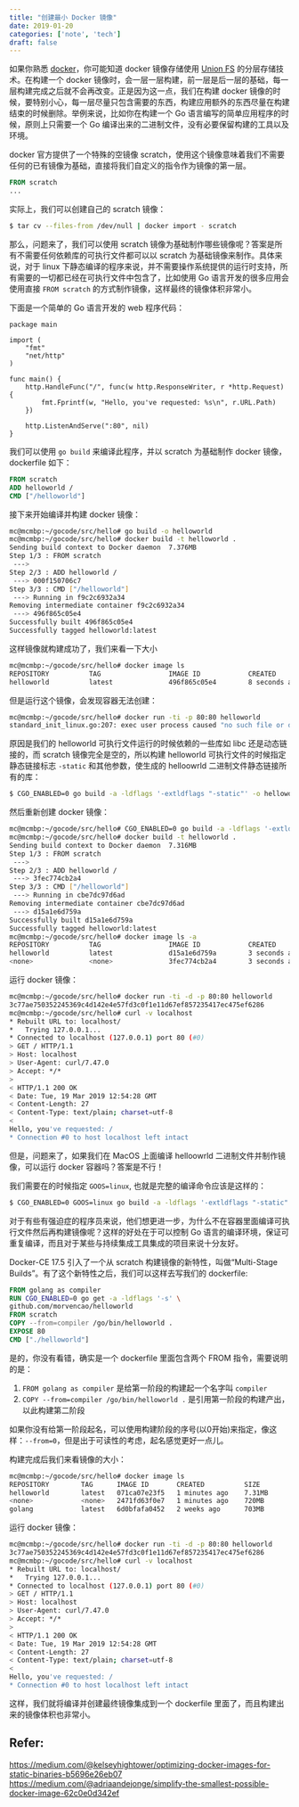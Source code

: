 ```yaml
---
title: "创建最小 Docker 镜像"
date: 2019-01-20
categories: ['note', 'tech']
draft: false
---
```


如果你熟悉 [docker](https://www.docker.com/)，你可能知道 docker 镜像存储使用 [Union FS](https://en.wikipedia.org/wiki/Union_mount) 的分层存储技术。在构建一个 docker 镜像时，会一层一层构建，前一层是后一层的基础，每一层构建完成之后就不会再改变。正是因为这一点，我们在构建 docker 镜像的时候，要特别小心，每一层尽量只包含需要的东西，构建应用额外的东西尽量在构建结束的时候删除。举例来说，比如你在构建一个 Go 语言编写的简单应用程序的时候，原则上只需要一个 Go 编译出来的二进制文件，没有必要保留构建的工具以及环境。

docker 官方提供了一个特殊的空镜像 scratch，使用这个镜像意味着我们不需要任何的已有镜像为基础，直接将我们自定义的指令作为镜像的第一层。

```dockerfile
FROM scratch
...
```

实际上，我们可以创建自己的 scratch 镜像：

```bash
$ tar cv --files-from /dev/null | docker import - scratch
```

那么，问题来了，我们可以使用 scratch 镜像为基础制作哪些镜像呢？答案是所有不需要任何依赖库的可执行文件都可以以 scratch 为基础镜像来制作。具体来说，对于 linux 下静态编译的程序来说，并不需要操作系统提供的运行时支持，所有需要的一切都已经在可执行文件中包含了，比如使用 Go 语言开发的很多应用会使用直接 `FROM scratch` 的方式制作镜像，这样最终的镜像体积非常小。

下面是一个简单的 Go 语言开发的 web 程序代码：

```golang
package main

import (
	"fmt"
	"net/http"
)

func main() {
	http.HandleFunc("/", func(w http.ResponseWriter, r *http.Request) {
		fmt.Fprintf(w, "Hello, you've requested: %s\n", r.URL.Path)
	})

	http.ListenAndServe(":80", nil)
}
```

我们可以使用 `go build` 来编译此程序，并以 scratch 为基础制作 docker 镜像，dockerfile 如下：

```dockerfile
FROM scratch
ADD helloworld /
CMD ["/helloworld"]
```

接下来开始编译并构建 docker 镜像：

```bash
mc@mcmbp:~/gocode/src/hello# go build -o helloworld
mc@mcmbp:~/gocode/src/hello# docker build -t helloworld .
Sending build context to Docker daemon  7.376MB
Step 1/3 : FROM scratch
 --->
Step 2/3 : ADD helloworld /
 ---> 000f150706c7
Step 3/3 : CMD ["/helloworld"]
 ---> Running in f9c2c6932a34
Removing intermediate container f9c2c6932a34
 ---> 496f865c05e4
Successfully built 496f865c05e4
Successfully tagged helloworld:latest
```

这样镜像就构建成功了，我们来看一下大小

```bash
mc@mcmbp:~/gocode/src/hello# docker image ls
REPOSITORY          TAG                 IMAGE ID            CREATED             SIZE
helloworld          latest              496f865c05e4        8 seconds ago       7.37MB
```

但是运行这个镜像，会发现容器无法创建：

```bash 
mc@mcmbp:~/gocode/src/hello# docker run -ti -p 80:80 helloworld
standard_init_linux.go:207: exec user process caused "no such file or directory"
```

原因是我们的 helloworld 可执行文件运行的时候依赖的一些库如 libc 还是动态链接的，而 scratch 镜像完全是空的，所以构建 helloworld 可执行文件的时候指定静态链接标志 `-static` 和其他参数，使生成的 helloowrld 二进制文件静态链接所有的库：

```bash
$ CGO_ENABLED=0 go build -a -ldflags '-extldflags "-static"' -o helloworld .
```

然后重新创建 docker 镜像：

```bash
mc@mcmbp:~/gocode/src/hello# CGO_ENABLED=0 go build -a -ldflags '-extldflags "-static"' -o helloworld .
mc@mcmbp:~/gocode/src/hello# docker build -t helloworld .
Sending build context to Docker daemon  7.316MB
Step 1/3 : FROM scratch
 --->
Step 2/3 : ADD helloworld /
 ---> 3fec774cb2a4
Step 3/3 : CMD ["/helloworld"]
 ---> Running in cbe7dc97d6ad
Removing intermediate container cbe7dc97d6ad
 ---> d15a1e6d759a
Successfully built d15a1e6d759a
Successfully tagged helloworld:latest
mc@mcmbp:~/gocode/src/hello# docker image ls -a
REPOSITORY          TAG                 IMAGE ID            CREATED             SIZE
helloworld          latest              d15a1e6d759a        3 seconds ago       7.31MB
<none>              <none>              3fec774cb2a4        3 seconds ago       7.31MB
```

运行 docker 镜像：

```bash
mc@mcmbp:~/gocode/src/hello# docker run -ti -d -p 80:80 helloworld
3c77ae750352245369c4d142e4e57fd3c0f1e11d67ef857235417ec475ef6286
mc@mcmbp:~/gocode/src/hello# curl -v localhost
* Rebuilt URL to: localhost/
*   Trying 127.0.0.1...
* Connected to localhost (127.0.0.1) port 80 (#0)
> GET / HTTP/1.1
> Host: localhost
> User-Agent: curl/7.47.0
> Accept: */*
>
< HTTP/1.1 200 OK
< Date: Tue, 19 Mar 2019 12:54:28 GMT
< Content-Length: 27
< Content-Type: text/plain; charset=utf-8
<
Hello, you've requested: /
* Connection #0 to host localhost left intact
```

但是，问题来了，如果我们在 MacOS 上面编译 helloowrld 二进制文件并制作镜像，可以运行 docker 容器吗？答案是不行！

我们需要在的时候指定 `GOOS=linux`, 也就是完整的编译命令应该是这样的：

```bash
$ CGO_ENABLED=0 GOOS=linux go build -a -ldflags '-extldflags "-static"' -o helloworld .
```

对于有些有强迫症的程序员来说，他们想更进一步，为什么不在容器里面编译可执行文件然后再构建镜像呢？这样的好处在于可以控制 Go 语言的编译环境，保证可重复编译，而且对于某些与持续集成工具集成的项目来说十分友好。

Docker-CE 17.5 引入了一个从 scratch 构建镜像的新特性，叫做“Multi-Stage Builds”。有了这个新特性之后，我们可以这样去写我们的 dockerfile:

```dockerfile
FROM golang as compiler
RUN CGO_ENABLED=0 go get -a -ldflags '-s' \
github.com/morvencao/helloworld
FROM scratch
COPY --from=compiler /go/bin/helloworld .
EXPOSE 80
CMD ["./helloworld"]
```

是的，你没有看错，确实是一个 dockerfile 里面包含两个 FROM 指令，需要说明的是：

1. `FROM golang as compiler` 是给第一阶段的构建起一个名字叫 `compiler`
2. `COPY --from=compiler /go/bin/helloworld .` 是引用第一阶段的构建产出，以此构建第二阶段

如果你没有给第一阶段起名，可以使用构建阶段的序号(以0开始)来指定，像这样：`--from=0`，但是出于可读性的考虑，起名感觉更好一点儿。

构建完成后我们来看镜像的大小：

```bash
mc@mcmbp:~/gocode/src/hello# docker image ls
REPOSITORY        TAG      IMAGE ID       CREATED          SIZE
helloworld        latest   071ca07e23f5   1 minutes ago    7.31MB
<none>            <none>   2471fd63f0e7   1 minutes ago    720MB
golang            latest   6d0bfafa0452   2 weeks ago      703MB
```

运行 docker 镜像：

```bash
mc@mcmbp:~/gocode/src/hello# docker run -ti -d -p 80:80 helloworld
3c77ae750352245369c4d142e4e57fd3c0f1e11d67ef857235417ec475ef6286
mc@mcmbp:~/gocode/src/hello# curl -v localhost
* Rebuilt URL to: localhost/
*   Trying 127.0.0.1...
* Connected to localhost (127.0.0.1) port 80 (#0)
> GET / HTTP/1.1
> Host: localhost
> User-Agent: curl/7.47.0
> Accept: */*
>
< HTTP/1.1 200 OK
< Date: Tue, 19 Mar 2019 12:54:28 GMT
< Content-Length: 27
< Content-Type: text/plain; charset=utf-8
<
Hello, you've requested: /
* Connection #0 to host localhost left intact
```

这样，我们就将编译并创建最终镜像集成到一个 dockerfile 里面了，而且构建出来的镜像体积也非常小。

## Refer:

https://medium.com/@kelseyhightower/optimizing-docker-images-for-static-binaries-b5696e26eb07
https://medium.com/@adriaandejonge/simplify-the-smallest-possible-docker-image-62c0e0d342ef
